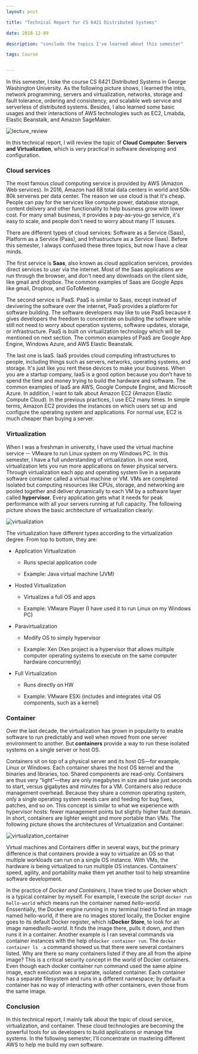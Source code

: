 ```yaml
---
layout: post

title: "Technical Report for CS 6421 Distributed Systems"

date: 2018-12-09

description: "conclude the topics I've learned about this semester"

tags: Course


---
```


In this semester, I toke the course CS 6421 Distributed Systems in George Washington University. As the following picture shows,  I learned the intro, network programming, servers and virtualization, networks, storage and fault tolerance, ordering and consistency, and scalable web service and serverless of distributed systems. Besides, I also learned some basic usages and their interactions of AWS technologies such as EC2, Lmabda, Elastic Beanstalk, and Amazon SageMaker. 

![lecture_review](/blog/images/posts/2018-12-09-Technical_Report_for_CS_6421_Distributed_Systems/lecture_review.png)

In this technical report, I will review the topic of **Cloud Computer: Servers and Virtualization**, which is very practical in software developing and configuration. 

### Cloud services

The most famous cloud computing service is provided by AWS (Amazon Web services). In 2016, Amazon had 68 total data centers in world and 50k-80k serverws per data center. The reason we use cloud is that it's cheap. People can pay for the services like compute power, database storage, content delivery and other functionality to help business grow with lower cost. For many small business, it provides a pay-as-you-go service, it's easy to scale, and people don't need to worry about many IT issuses.

There are different types of cloud services: Software as a Service (Saas), Platform as a Service (Paas), and Infrastructure as a Service (Iaas). Before this semester, I always confused these three topics, but now I have a clear minds.

The first service is **Saas**, also known as cloud application services, provides direct services to user via the internet. Most of the Saas applications are run through the browser, and don't need any downloads on the client side, like gmail and dropbox. The common examples of Saas are Google Apps like gmail, Dropbox, and GoToMeeting.

The second service is PaaS. PaaS is similar to Saas, except instead of devivering the software over the internet, PaaS provides a platform for software building. The software developers may like to use PaaS because it gives developers the freedom to concentrate on building the software while still not need to worry about operation systems, software updates, storage, or infrastructure. PaaS is built on virtualization technology which will be mentioned on next section. The common examples of PaaS are Google App Engine, Windows Azure, and AWS Elastic Beanstalk.

The last one is IaaS. IaaS provides cloud computing infrastructures to people, including things such as servers, networks, operating systems, and storage. It's just like you rent these devices to make your business. When you are a startup company, IaaS is a good option because you don't have to spend the time and money trying to build the hardware and software. The common examples of IaaS are AWS, Google Compute Engine, and Microsoft Azure. In addition, I want to talk about Amazon EC2 (Amazon Elastic Compute Cloud). In the previous practices, I use EC2 many times. In simple terms, Amazon EC2 provides the instances on which users set up and configure the operating system and applications. For normal use, EC2 is much cheaper than buying a server.

### Virtualization

When I was a freshman in university, I have used the virtual machine service -- VMware to run Linux system on my Windows PC. In this semester, I have a full understanding of virtualization. In one word, virtualization lets you run more applications on fewer physical servers. Through virtualization each app and operating system live in a separate software container called a virtual machine or VM. VMs are completed isolated but computing resources like CPUs, storage, and networking are pooled together and deliver dynamically to each VM by a software layer called **hypervisor**. Every application gets what it needs for peak performance with all your servers running at full capacity. The following picture shows the basic architecture of virtualization clearly: 

![virtualization](/blog/images/posts/2018-12-09-Technical_Report_for_CS_6421_Distributed_Systems/virtualization.png)

The virtualization have different types according to the virtualization degree. From top to bottom, they are:

- Application Virtualization

  - Runs special application code

  - Example: Java virtual machine (JVM)

- Hosted Virtualization

  - Virtualizes a full OS and apps

  - Example: VMware Player (I have used it to run Linux on my Windows PC)

- Paravirtualization

  - Modify OS to simply hypervisor

  - Example: Xen (Xen project is a hypervisor that allows multiple computer operating systems to execute on the same computer hardware concurrently)

- Full Virtualization

  - Runs directly on HW

  - Example: VMware ESXi (includes and integrates vital OS components, such as a kernel)

### Container

Over the last decade, the virtualization has grown in popularity to enable software to run predictably and well when moved from one server environment to another. But **containers** provide a way to run these isolated systems on a single server or host OS.

Containers sit on top of a physical server and its host OS—for example, Linux or Windows. Each container shares the host OS kernel and the binaries and libraries, too. Shared components are read-only. Containers are thus very “light”—they are only megabytes in size and take just seconds to start, versus gigabytes and minutes for a VM. Containers also reduce management overhead. Because they share a common operating system, only a single operating system needs care and feeding for bug fixes, patches, and so on. This concept is similar to what we experience with hypervisor hosts: fewer management points but slightly higher fault domain. In short, containers are lighter weight and more portable than VMs. The following picture shows the architectures of Virtualization and Container:

![virtualization_container](/blog/images/posts/2018-12-09-Technical_Report_for_CS_6421_Distributed_Systems/virtualization_container.png)

Virtual machines and Containers differ in several ways, but the primary difference is that containers provide a way to virtualize an OS so that multiple workloads can run on a single OS instance. With VMs, the hardware is being virtualized to run multiple OS instances. Containers’ speed, agility, and portability make them yet another tool to help streamline software development.

In the practice of *Docker and Containers*, I have tried to use Docker which is a typical container by myself. For example, I execute the script `docker run hello-world` which means run the container named *hello-world*. Enssentially, the Docker engine running in my terminal tried to find an image named hello-world, if there are no images stored locally, the Docker engine goes to its default Docker register, which is**Docker Store**, to look for an image named*hello-world*. It finds the image there, pulls it down, and then runs it in a container. Another example is I ran several commands via container instances with the help of`docker container run`. The `docker container ls -a` command showed us that there were several containers listed. Why are there so many containers listed if they are all from the alpine image? This is a critical security concept in the world of Docker containers. Even though each docker container run command used the same alpine image, each execution was a separate, isolated container. Each container has a separate filesystem and runs in a different namespace; by default a container has no way of interacting with other containers, even those from the same image.

### Conclusion

In this technical report, I mainly talk about the topic of cloud service, virtualization, and container. These cloud technologies are becoming the powerful tools for us developers to build applications or manage the systems. In the following semester, I'll concentrate on mastering different AWS to help me build my own software.
